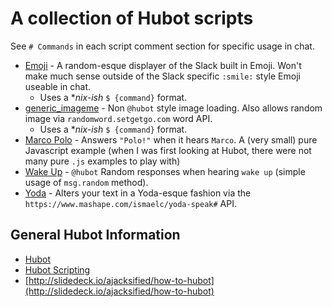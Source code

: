 # A collection of Hubot scripts

See `# Commands` in each script comment section for specific usage in chat.


* [Emoji](emoji/emoji.coffee) - A random-esque displayer of the Slack built in Emoji. Won't make much sense outside of the Slack specific `:smile:` style Emoji useable in chat. 
  * Uses a **nix-ish* `$ {command}` format.
* [generic_imageme](generic_imageme/generic_imageme.coffee) - Non `@hubot` style image loading. Also allows random image via `randomword.setgetgo.com` word API. 
  * Uses a **nix-ish* `$ {command}` format.
* [Marco Polo](MarcoPolo/MarcoPolo.js) - Answers `"Polo!"` when it hears `Marco`. A (very small) pure Javascript example (when I was first looking at Hubot, there were not many pure `.js` examples to play with)
* [Wake Up](WakeUp/wakeup.coffee) - `@hubot` Random responses when hearing `wake up` (simple usage of `msg.random` method).
* [Yoda](Yoda/yoda.coffee) - Alters your text in a Yoda-esque fashion via the `https://www.mashape.com/ismaelc/yoda-speak#` API.

## General Hubot Information

* [Hubot](https://hubot.github.com/)
* [Hubot Scripting](https://hubot.github.com/docs/scripting/)
* [http://slidedeck.io/ajacksified/how-to-hubot](http://slidedeck.io/ajacksified/how-to-hubot)